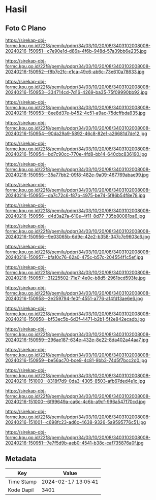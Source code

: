 # Hasil

## Foto C Plano

https://sirekap-obj-formc.kpu.go.id/22f8/pemilu/pdpr/34/03/10/20/08/3403102008008-20240216-150951--c7e90e1d-d86a-4f6b-948d-57a39bb6e235.jpg

https://sirekap-obj-formc.kpu.go.id/22f8/pemilu/pdpr/34/03/10/20/08/3403102008008-20240216-150952--f8b7e2fc-e1ca-49c6-ab6c-73e610a78633.jpg

https://sirekap-obj-formc.kpu.go.id/22f8/pemilu/pdpr/34/03/10/20/08/3403102008008-20240216-150953--334714cd-7d16-4269-ba35-75f09990bb92.jpg

https://sirekap-obj-formc.kpu.go.id/22f8/pemilu/pdpr/34/03/10/20/08/3403102008008-20240216-150953--8ee8d37e-b452-4c51-a9ac-75dcffbda935.jpg

https://sirekap-obj-formc.kpu.go.id/22f8/pemilu/pdpr/34/03/10/20/08/3403102008008-20240216-150954--90da29a9-5892-46c8-82e1-a26681d7de12.jpg

https://sirekap-obj-formc.kpu.go.id/22f8/pemilu/pdpr/34/03/10/20/08/3403102008008-20240216-150954--bd7c90cc-770e-4fd8-bb14-640cbc836190.jpg

https://sirekap-obj-formc.kpu.go.id/22f8/pemilu/pdpr/34/03/10/20/08/3403102008008-20240216-150955--35a77bb2-09f8-482e-9a09-467769abae99.jpg

https://sirekap-obj-formc.kpu.go.id/22f8/pemilu/pdpr/34/03/10/20/08/3403102008008-20240216-150955--da7c72c6-f87b-4975-be74-5f86b54f8e78.jpg

https://sirekap-obj-formc.kpu.go.id/22f8/pemilu/pdpr/34/03/10/20/08/3403102008008-20240216-150956--d4d3a27a-610e-4f11-8d77-735b80081ba6.jpg

https://sirekap-obj-formc.kpu.go.id/22f8/pemilu/pdpr/34/03/10/20/08/3403102008008-20240216-150956--9e03065b-6d9e-42e2-b358-347c7e9603c6.jpg

https://sirekap-obj-formc.kpu.go.id/22f8/pemilu/pdpr/34/03/10/20/08/3403102008008-20240216-150957--bfa10c76-62a0-475c-b57c-204554f1c5ef.jpg

https://sirekap-obj-formc.kpu.go.id/22f8/pemilu/pdpr/34/03/10/20/08/3403102008008-20240216-150957--31225502-71e7-4e0c-b8d5-2961bcd593fe.jpg

https://sirekap-obj-formc.kpu.go.id/22f8/pemilu/pdpr/34/03/10/20/08/3403102008008-20240216-150958--2e259794-fe0f-4551-a776-a14fd13ae6e6.jpg

https://sirekap-obj-formc.kpu.go.id/22f8/pemilu/pdpr/34/03/10/20/08/3403102008008-20240216-150958--bf53ec5b-6d3f-4471-b2b1-5f2e842ecadb.jpg

https://sirekap-obj-formc.kpu.go.id/22f8/pemilu/pdpr/34/03/10/20/08/3403102008008-20240216-150959--296ae187-634e-432e-8e22-8da402a44aa7.jpg

https://sirekap-obj-formc.kpu.go.id/22f8/pemilu/pdpr/34/03/10/20/08/3403102008008-20240216-150959--be56ac70-bce9-4c81-9bb3-74d5f7bcc2d0.jpg

https://sirekap-obj-formc.kpu.go.id/22f8/pemilu/pdpr/34/03/10/20/08/3403102008008-20240216-151000--8318f7d9-0da3-4305-8503-afb67ded4e1c.jpg

https://sirekap-obj-formc.kpu.go.id/22f8/pemilu/pdpr/34/03/10/20/08/3403102008008-20240216-151000--6f99649a-ca6c-4c6b-a9cf-996a547f70cd.jpg

https://sirekap-obj-formc.kpu.go.id/22f8/pemilu/pdpr/34/03/10/20/08/3403102008008-20240216-151001--c698fc23-ad6c-4638-9326-5a9595776c51.jpg

https://sirekap-obj-formc.kpu.go.id/22f8/pemilu/pdpr/34/03/10/20/08/3403102008008-20240216-150951--7e7f5d9b-aeb0-4541-b38c-caf735876a0f.jpg


## Metadata

| Key        | Value               |
| ---------- | ------------------- |
| Time Stamp | 2024-02-17 13:05:41 |
| Kode Dapil | 3401                |



